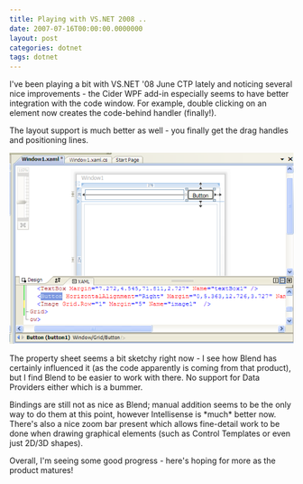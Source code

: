 ```yaml
---
title: Playing with VS.NET 2008 ..
date: 2007-07-16T00:00:00.0000000
layout: post
categories: dotnet
tags: dotnet
---
```


I've been playing a bit with VS.NET '08 June CTP lately and noticing several nice improvements - the Cider WPF add-in especially seems to have better integration with the code window.  For example, double clicking on an element now creates the code-behind handler (finally!).

The layout support is much better as well - you finally get the drag handles and positioning lines.

![](/images/vsnet2008_1.jpg)

The property sheet seems a bit sketchy right now - I see how Blend has certainly influenced it (as the code apparently is coming from that product), but I find Blend to be easier to work with there.  No support for Data Providers either which is a bummer.

Bindings are still not as nice as Blend; manual addition seems to be the only way to do them at this point, however Intellisense is \*much\* better now.  There's also a nice zoom bar present which allows fine-detail work to be done when drawing graphical elements (such as Control Templates or even just 2D/3D shapes).

Overall, I'm seeing some good progress - here's hoping for more as the product matures!
